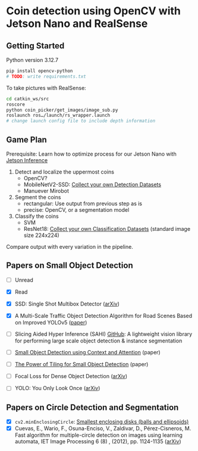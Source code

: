 # Coin detection using OpenCV with Jetson Nano and RealSense

## Getting Started

Python version 3.12.7

```sh
pip install opencv-python
# TODO: write requirements.txt
```

To take pictures with RealSense:

```sh
cd catkin_ws/src
roscore
python coin_picker/get_images/image_sub.py
roslaunch ros…/launch/rs_wrapper.launch
# change launch config file to include depth information
```


## Game Plan

Prerequisite: Learn how to optimize process for our Jetson Nano with [Jetson Inference](https://github.com/dusty-nv/jetson-inference)

1. Detect and localize the uppermost coins
    - OpenCV?
    - MobileNetV2-SSD: [Collect your own Detection Datasets](https://github.com/dusty-nv/jetson-inference/blob/master/docs/pytorch-collect-detection.md)
    - Manuever Mirobot
2. Segment the coins
    - rectangular: Use output from previous step as is
    - precise: OpenCV, or a segmentation model
3. Classify the coins
    - SVM
    - ResNet18: [Collect your own Classification Datasets](https://github.com/dusty-nv/jetson-inference/blob/master/docs/pytorch-collect.md) (standard image size 224x224)

Compare output with every variation in the pipeline.


## Papers on Small Object Detection

- [ ] Unread
- [x] Read

- [x] SSD: Single Shot Multibox Detector ([arXiv](https://arxiv.org/pdf/1512.02325))
- [x] A Multi-Scale Traffic Object Detection Algorithm for Road Scenes Based on Improved YOLOv5 ([paper](https://doi.org/10.3390/electronics12040878))

- [ ] Slicing Aided Hyper Inference (SAHI) [GitHub](https://github.com/obss/sahi): A lightweight vision library for performing large scale object detection & instance segmentation
- [ ] [Small Object Detection using Context and Attention](https://arxiv.org/pdf/1912.06319) (paper)
- [ ] [The Power of Tiling for Small Object Detection](https://openaccess.thecvf.com/content_CVPRW_2019/papers/UAVision/Unel_The_Power_of_Tiling_for_Small_Object_Detection_CVPRW_2019_paper.pdf) (paper)

- [ ] Focal Loss for Dense Object Detection ([arXiv](https://arxiv.org/pdf/1708.02002))
- [ ] YOLO: You Only Look Once ([arXiv](https://arxiv.org/pdf/1506.02640))


## Papers on Circle Detection and Segmentation

- [x] `cv2.minEnclosingCircle`: [Smallest enclosing disks (balls and ellipsoids)](https://people.inf.ethz.ch/emo/PublFiles/SmallEnclDisk_LNCS555_91.pdf)
- [x] Cuevas, E., Wario, F., Osuna-Enciso, V., Zaldivar, D., Pérez-Cisneros, M. Fast algorithm for multiple-circle detection on images using learning automata, IET Image Processing 6 (8) , (2012), pp. 1124-1135 ([arXiv](https://arxiv.org/pdf/1405.5531))
